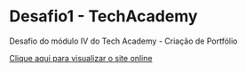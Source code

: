 # Desafio1 - TechAcademy

Desafio do módulo IV do Tech Academy - Criação de Portfólio

[Clique aqui para visualizar o site online](https://andreiasaling.github.io/Desafio1-TechAcademy/)
